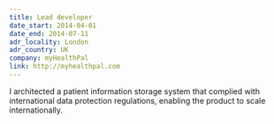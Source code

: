 ```yaml
---
title: Lead developer
date_start: 2014-04-01
date_end: 2014-07-11
adr_locality: London
adr_country: UK
company: myHealthPal
link: http://myhealthpal.com
---
```


I architected a patient information storage system that complied with international data protection regulations, enabling the product to scale internationally.
